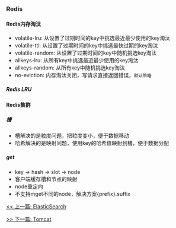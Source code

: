 ### Redis

#### Redis内存淘汰

* volatile-lru: 从设置了过期时间的key中挑选最近最少使用的key淘汰
* volatile-ttl: 从设置了过期时间的key中挑选最快过期的key淘汰
* volatile-random: 从设置了过期时间的key中随机挑选key淘汰
* allkeys-lru: 从所有key中挑选最近最少使用的key淘汰
* allkeys-random: 从所有key中随机挑选key淘汰
* no-eviction: 内存淘汰关闭，写请求直接返回错误，`默认策略`

##### Redis LRU

#### Redis集群

##### 槽

* 槽解决的是粒度问题，把粒度变小，便于数据移动
* 哈希解决的是映射问题，使用key的哈希值映射到槽，便于数据分配

##### get

* key -&gt; hash -&gt; slot -&gt; node
* 客户端缓存槽和节点的映射
* node重定向
* 不支持mget不同的node，解决方案{prefix}.suffix


[<< 上一篇: ElasticSearch](11-中间件/ElasticSearch.md)

[>> 下一篇: Tomcat](11-中间件/Tomcat.md)
